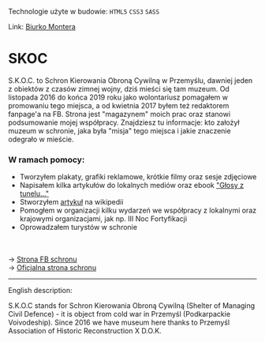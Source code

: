 Technologie użyte w budowie: `HTML5` `CSS3` `SASS`

Link: [Biurko Montera](https://pdzoc.github.io/SKOC/)

# SKOC

S.K.O.C. to Schron Kierowania Obroną Cywilną w Przemyślu, dawniej jeden z obiektów z czasów zimnej wojny, dziś mieści się tam muzeum. Od listopada 2016 do końca 2019 roku jako wolontariusz pomagałem w promowaniu tego miejsca, a od kwietnia 2017 byłem też redaktorem fanpage'a na FB. Strona jest "magazynem" moich prac oraz stanowi podsumowanie mojej współpracy. Znajdziesz tu informacje: kto założył muzeum w schronie, jaka była "misja" tego miejsca i jakie znaczenie odegrało w mieście.

### W ramach pomocy:

  * Tworzyłem plakaty, grafiki reklamowe, krótkie filmy oraz sesje zdjęciowe</li>
  * Napisałem kilka artykułów do lokalnych mediów oraz ebook <a href="https://github.com/Pdzoc/S.K.O.C-Ebook/blob/main/G%C5%82osy%20z%20tunelu.pdf">"Głosy z tunelu..."</a></li>
  * Stworzyłem <a href="https://pl.wikipedia.org/wiki/Schron_Kierowania_Obron%C4%85_Cywiln%C4%85">artykuł</a> na wikipedii</li>
  * Pomogłem w organizacji kilku wydarzeń we współpracy z lokalnymi oraz krajowymi organizacjami, jak np. III Noc Fortyfikacji</li>
  * Oprowadzałem turystów w schronie</li>

<br><br>
-> <a href="https://www.facebook.com/SKOC.Przemysl/" target="_blank">Strona FB schronu</a><br>
-> <a href="http://www.schron.webfabryka.pl/" target="_blank">Oficjalna strona schronu</a>
<br>
<hr>
English description:

S.K.O.C stands for Schron Kierowania Obroną Cywilną (Shelter of Managing Civil Defence) - it is object from cold war in Przemyśl (Podkarpackie Voivodeship). Since 2016 we have museum here thanks to Przemyśl Association of Historic Reconstruction X D.O.K.